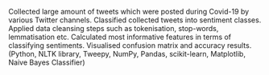 Collected large amount of tweets which were posted during Covid-19 by various Twitter channels. Classified collected tweets into sentiment classes.  Applied data cleansing steps such as tokenisation, stop-words, lemmatisation etc. Calculated most informative features in terms of classifying sentiments. Visualised confusion matrix and accuracy results. (Python, NLTK library, Tweepy, NumPy, Pandas, scikit-learn, Matplotlib, Naive Bayes Classifier)

